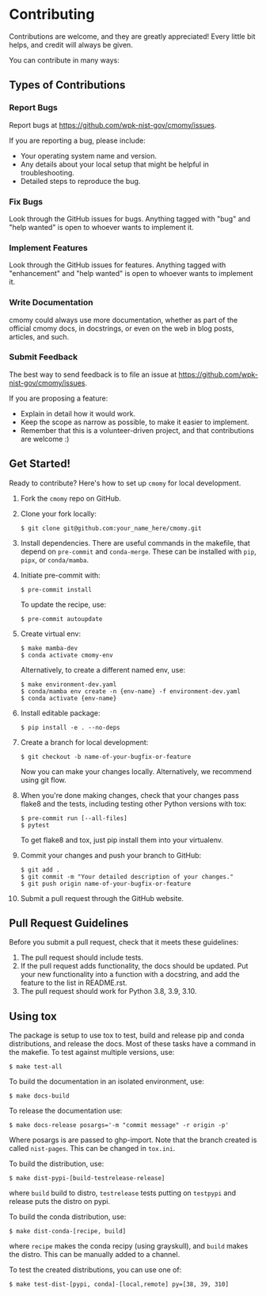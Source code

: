```{highlight} shell
```

# Contributing

Contributions are welcome, and they are greatly appreciated! Every little bit
helps, and credit will always be given.

You can contribute in many ways:

## Types of Contributions

### Report Bugs

Report bugs at <https://github.com/wpk-nist-gov/cmomy/issues>.

If you are reporting a bug, please include:

- Your operating system name and version.
- Any details about your local setup that might be helpful in troubleshooting.
- Detailed steps to reproduce the bug.

### Fix Bugs

Look through the GitHub issues for bugs. Anything tagged with "bug" and "help
wanted" is open to whoever wants to implement it.

### Implement Features

Look through the GitHub issues for features. Anything tagged with "enhancement"
and "help wanted" is open to whoever wants to implement it.

### Write Documentation

cmomy could always use more documentation, whether as part of the
official cmomy docs, in docstrings, or even on the web in blog posts,
articles, and such.

### Submit Feedback

The best way to send feedback is to file an issue at <https://github.com/wpk-nist-gov/cmomy/issues>.

If you are proposing a feature:

- Explain in detail how it would work.
- Keep the scope as narrow as possible, to make it easier to implement.
- Remember that this is a volunteer-driven project, and that contributions
  are welcome :)

## Get Started!

Ready to contribute? Here's how to set up `cmomy` for local development.

01. Fork the `cmomy` repo on GitHub.

02. Clone your fork locally:

    ```
    $ git clone git@github.com:your_name_here/cmomy.git
    ```

03. Install dependencies.  There are useful commands in the makefile, that depend on
    `pre-commit` and `conda-merge`.  These can be installed with `pip`, `pipx`, or `conda/mamba`.

04. Initiate pre-commit with:

    ```
    $ pre-commit install
    ```

    To update the recipe, use:

    ```
    $ pre-commit autoupdate
    ```

05. Create virtual env:

    ```
    $ make mamba-dev
    $ conda activate cmomy-env
    ```

    Alternatively, to create a different named env, use:

    ```
    $ make environment-dev.yaml
    $ conda/mamba env create -n {env-name} -f environment-dev.yaml
    $ conda activate {env-name}
    ```

06. Install editable package:

    ```
    $ pip install -e . --no-deps
    ```

07. Create a branch for local development:

    ```
    $ git checkout -b name-of-your-bugfix-or-feature
    ```

    Now you can make your changes locally.  Alternatively, we recommend using git flow.

08. When you're done making changes, check that your changes pass flake8 and the
    tests, including testing other Python versions with tox:

    ```
    $ pre-commit run [--all-files]
    $ pytest
    ```

    To get flake8 and tox, just pip install them into your virtualenv.

09. Commit your changes and push your branch to GitHub:

    ```
    $ git add .
    $ git commit -m "Your detailed description of your changes."
    $ git push origin name-of-your-bugfix-or-feature
    ```

10. Submit a pull request through the GitHub website.

## Pull Request Guidelines

Before you submit a pull request, check that it meets these guidelines:

1. The pull request should include tests.
2. If the pull request adds functionality, the docs should be updated. Put
   your new functionality into a function with a docstring, and add the
   feature to the list in README.rst.
3. The pull request should work for Python 3.8, 3.9, 3.10.

## Using tox

The package is setup to use tox to test, build and release pip and conda distributions, and release the docs.  Most of these tasks have a command in the makefie.  To test against multiple versions, use:

```
$ make test-all
```

To build the documentation in an isolated environment, use:

```
$ make docs-build
```

To release the documentation use:

```
$ make docs-release posargs='-m "commit message" -r origin -p'
```

Where posargs is are passed to ghp-import.  Note that the branch created is called `nist-pages`.  This can be changed in `tox.ini`.

To build the distribution, use:

```
$ make dist-pypi-[build-testrelease-release]
```

where `build` build to distro, `testrelease` tests putting on `testpypi` and release puts the distro on pypi.

To build the conda distribution, use:

```
$ make dist-conda-[recipe, build]
```

where `recipe` makes the conda recipy (using grayskull), and `build` makes the distro.  This can be manually added to a channel.

To test the created distributions, you can use one of:

```
$ make test-dist-[pypi, conda]-[local,remote] py=[38, 39, 310]
```
